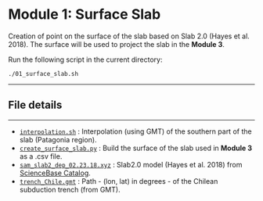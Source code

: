 # Module 1: Surface Slab

Creation of point on the surface of the slab based on Slab 2.0 (Hayes et al. 2018).
The surface will be used to project the slab in the **Module 3**.

Run the following script in the current directory:

```
./01_surface_slab.sh
```

---

## File details
---

- [`interpolation.sh`](interpolation.sh) : Interpolation (using GMT) of the southern part of the slab (Patagonia region).
- [`create_surface_slab.py`](create_surface_slab.py) : Build the surface of the slab used in **Module 3** as a .csv file.
- [`sam_slab2_dep_02.23.18.xyz`](sam_slab2_dep_02.23.18.xyz) : Slab2.0 model (Hayes et al. 2018) from [ScienceBase Catalog](https://www.sciencebase.gov/catalog/item/5aa41473e4b0b1c392eaaf2d).
- [`trench_Chile.gmt`](trench_Chile.gmt) : Path - (lon, lat) in degrees - of the Chilean subduction trench (from GMT).
